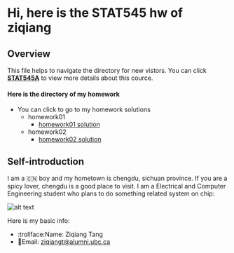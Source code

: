 
# Hi, here is the STAT545 hw of ziqiang

## Overview
This file helps to navigate the directory for new vistors. You can click **[STAT545A](http://stat545.com/)** to view more details about this cource.

#### Here is the directory of my homework

- You can click to go to my homework solutions
	+ homework01 
		* [homework01 solution](https://github.com/STAT545-UBC-students/hw01-ziqiangt/tree/master/hw01-solutions/)
	+ homework02
		* [homework02 solution](https://github.com/STAT545-UBC-students/hw01-ziqiangt/tree/master/hw01-solutions/)

## Self-introduction

I am a :cn: boy and my hometown is chengdu, sichuan province. If you are a spicy lover, chengdu is a good place to visit. I am a Electrical and Computer Engineering student who plans to do something related system on chip:

![alt text](https://github.com/STAT545-UBC-students/hw01-ziqiangt/blob/master/soc2.png)

Here is my basic info:
- :trollface:Name: Ziqiang Tang
- :email:Email: ziqiangt@alumni.ubc.ca
